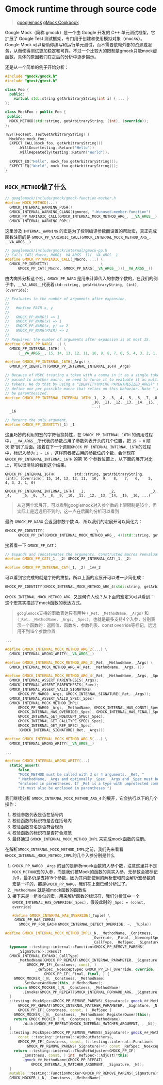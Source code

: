 # Gmock runtime through source code

> [googlemock](https://github.com/google/googletest/tree/main/googlemock)
> [gMock Cookbook](https://google.github.io/googletest/gmock_cook_book.html)

Google Mock（简称 gmock）是一个由 Google 开发的 C++ 单元测试框架，它扩展了 Google Test 测试框架，专门用于创建和使用模拟对象（mocks）。Google Mock 可以帮助你编写和运行单元测试，而不需要依赖外部的资源或服务，从而使得测试更加稳定和可靠。不过一个比较大的限制是gmock只能mock虚函数，具体的原因我们在之后的分析中逐步揭示。

还是从一个简单的例子开始分析：

```cpp
#include "gmock/gmock.h"
#include "gtest/gtest.h"

class Foo {
  public:
    virtual std::string getArbitraryString(int i) { ... }
};

class MockFoo : public Foo {
 public:
  MOCK_METHOD(std::string, getArbitraryString, (int), (override));
};

TEST(FooTest, TestGetArbitraryString) {
  MockFoo mock_foo;
  EXPECT_CALL(mock_foo, getArbitraryString())
      .WillOnce(testing::Return("Hello"))
      .WillRepeatedly(testing::Return("World"));
  
  EXPECT_EQ("Hello", mock_foo.getArbitraryString());
  EXPECT_EQ("World", mock_foo.getArbitraryString());
}
```

## `MOCK_METHOD`做了什么

```cpp
// googlemock/include/gmock/gmock-function-mocker.h
#define MOCK_METHOD(...)                                               \
  GMOCK_INTERNAL_WARNING_PUSH()                                        \
  GMOCK_INTERNAL_WARNING_CLANG(ignored, "-Wunused-member-function")    \
  GMOCK_PP_VARIADIC_CALL(GMOCK_INTERNAL_MOCK_METHOD_ARG_, __VA_ARGS__) \
  GMOCK_INTERNAL_WARNING_POP()
```

这里涉及 `INTERNAL_WARNING` 的宏是为了控制编译参数而设置的帮助宏，真正完成函数注册的是 `GMOCK_PP_VARIADIC_CALL(GMOCK_INTERNAL_MOCK_METHOD_ARG_, __VA_ARGS__)`

```cpp
// googlemock/include/gmock/internal/gmock-pp.h
// Calls CAT(_Macro, NARG(__VA_ARGS__))(__VA_ARGS__)
#define GMOCK_PP_VARIADIC_CALL(_Macro, ...) \
  GMOCK_PP_IDENTITY(                        \
      GMOCK_PP_CAT(_Macro, GMOCK_PP_NARG(__VA_ARGS__))(__VA_ARGS__))
```

由内向外分析这个宏，`GMOCK_PP_NARG` 是用来计算传入的参数个数的，在我们的例子中，`__VA_ARGS__`代表着`std::string, getArbitraryString, (int), (override)`:

```cpp
// Evaluates to the number of arguments after expansion.
//
//   #define PAIR x, y
//
//   GMOCK_PP_NARG() => 1
//   GMOCK_PP_NARG(x) => 1
//   GMOCK_PP_NARG(x, y) => 2
//   GMOCK_PP_NARG(PAIR) => 2
//
// Requires: the number of arguments after expansion is at most 15.
#define GMOCK_PP_NARG(...) \
  GMOCK_PP_INTERNAL_16TH(  \
      (__VA_ARGS__, 15, 14, 13, 12, 11, 10, 9, 8, 7, 6, 5, 4, 3, 2, 1, 0))

#define GMOCK_PP_INTERNAL_16TH(_Args) \
  GMOCK_PP_IDENTITY(GMOCK_PP_INTERNAL_INTERNAL_16TH _Args)

// Because of MSVC treating a token with a comma in it as a single token when
// passed to another macro, we need to force it to evaluate it as multiple
// tokens. We do that by using a "IDENTITY(MACRO PARENTHESIZED_ARGS)" macro. We
// define one per possible macro that relies on this behavior. Note "_Args" must
// be parenthesized.
#define GMOCK_PP_INTERNAL_INTERNAL_16TH(_1, _2, _3, _4, _5, _6, _7, _8, _9, \
                                        _10, _11, _12, _13, _14, _15, _16,  \
                                        ...)                                \
  _16

// Returns the only argument.
#define GMOCK_PP_IDENTITY(_1) _1
```

这里巧妙的利用的宏的字符替换特性，在 `GMOCK_PP_INTERNAL_16TH` 的调用过程中，`__VA_ARGS__`所代表的参数占用了参数列表开头的几个位置，把 `15 ~ 0` 顺次‘挤’到了后面。接着在下一个调用`GMOCK_PP_INTERNAL_INTERNAL_16TH`的过程中，标记入参为 `1 ~ 16` ，这样前者被占用的参数位的个数，会体现在 `GMOCK_PP_INTERNAL_INTERNAL_16TH` 的第 16 个参数位置上，从下面的展开对比上，可以很清除的看到这个结果。

```shell
GMOCK_PP_INTERNAL_16TH(         std::string, getArbitraryString, (int), (override), 15, 14, 13, 12, 11,  10,  9,   8,   7,   6,    5,  4, 3, 2, 1, 0)

GMOCK_PP_INTERNAL_INTERNAL_16TH(  _1,           _2,                _3,      _4,     _5, _6, _7, _8, _9, _10, _11, _12, _13, _14, _15, _16, ...)
```

> 从这两个宏展开，可以看到googlemock对入参个数的上限限制是16个，但实际上是远远用不到的，这一点在后面的分析可以看到

最终 `GMOCK_PP_NARG` 会返回参数个数 **4**， 所以我们的宏展开可以简化为：

```cpp
GMOCK_PP_IDENTITY(                        \
      GMOCK_PP_CAT(GMOCK_INTERNAL_MOCK_METHOD_ARG_, 4)(std::string, getArbitraryString, (int), (override)))
```

接着看一下 `GMOCK_PP_CAT`：

```cpp
// Expands and concatenates the arguments. Constructed macros reevaluate.
#define GMOCK_PP_CAT(_1, _2) GMOCK_PP_INTERNAL_CAT(_1, _2)

#define GMOCK_PP_INTERNAL_CAT(_1, _2) _1##_2
```

可以看到它完成的就是字符的拼接，所以上面的宏展开可以进一步简化成：

```cpp
GMOCK_PP_IDENTITY(GMOCK_INTERNAL_MOCK_METHOD_ARG_4(std::string, getArbitraryString, (int), (override)))
```

`GMOCK_INTERNAL_MOCK_METHOD_ARG_` 又是何许人也？从下面的宏定义可以看到：这个宏其实描述了mock函数的表达方式。

> `googlemock`支持的函数表达只有两种 `(_Ret, _MethodName, _Args)` 和 `(_Ret, _MethodName, _Args, _Spec)`，也就是最多支持4个入参，分别表示一个函数的：返回值、函数名、参数列表、const override等标记，远远用不到16个参数位置

```cpp
...

#define GMOCK_INTERNAL_MOCK_METHOD_ARG_2(...) \
  GMOCK_INTERNAL_WRONG_ARITY(__VA_ARGS__)

#define GMOCK_INTERNAL_MOCK_METHOD_ARG_3(_Ret, _MethodName, _Args) \
  GMOCK_INTERNAL_MOCK_METHOD_ARG_4(_Ret, _MethodName, _Args, ())

#define GMOCK_INTERNAL_MOCK_METHOD_ARG_4(_Ret, _MethodName, _Args, _Spec)  \
  GMOCK_INTERNAL_ASSERT_PARENTHESIS(_Args);                                \
  GMOCK_INTERNAL_ASSERT_PARENTHESIS(_Spec);                                \
  GMOCK_INTERNAL_ASSERT_VALID_SIGNATURE(                                   \
      GMOCK_PP_NARG0 _Args, GMOCK_INTERNAL_SIGNATURE(_Ret, _Args));        \
  GMOCK_INTERNAL_ASSERT_VALID_SPEC(_Spec)                                  \
  GMOCK_INTERNAL_MOCK_METHOD_IMPL(                                         \
      GMOCK_PP_NARG0 _Args, _MethodName, GMOCK_INTERNAL_HAS_CONST(_Spec),  \
      GMOCK_INTERNAL_HAS_OVERRIDE(_Spec), GMOCK_INTERNAL_HAS_FINAL(_Spec), \
      GMOCK_INTERNAL_GET_NOEXCEPT_SPEC(_Spec),                             \
      GMOCK_INTERNAL_GET_CALLTYPE_SPEC(_Spec),                             \
      GMOCK_INTERNAL_GET_REF_SPEC(_Spec),                                  \
      (GMOCK_INTERNAL_SIGNATURE(_Ret, _Args)))

#define GMOCK_INTERNAL_MOCK_METHOD_ARG_5(...) \
  GMOCK_INTERNAL_WRONG_ARITY(__VA_ARGS__)

...

#define GMOCK_INTERNAL_WRONG_ARITY(...)                                      \
  static_assert(                                                             \
      false,                                                                 \
      "MOCK_METHOD must be called with 3 or 4 arguments. _Ret, "             \
      "_MethodName, _Args and optionally _Spec. _Args and _Spec must be "    \
      "enclosed in parentheses. If _Ret is a type with unprotected commas, " \
      "it must also be enclosed in parentheses.")
```

我们继续分析 `GMOCK_INTERNAL_MOCK_METHOD_ARG_4` 的展开，它会执行以下的几个操作：

1. 校验参数列表是否在括号内
2. 校验函数的标识符是否在括号内
3. 校验函数签名是否符合规范
4. 校验函数的标识符是否符合规范
5. 最终通过 `GMOCK_INTERNAL_MOCK_METHOD_IMPL` 来完成mock函数的注册。

在解析`GMOCK_INTERNAL_MOCK_METHOD_IMPL`之前，我们先来看看`GMOCK_INTERNAL_MOCK_METHOD_IMPL`的几个入参分别是什么

1. `GMOCK_PP_NARG0 _Args` 的目的是解析mock函数的入参个数，注意这里并不是`MOCK_METHOD`宏的入参，而是我们被Mock的函数的真实入参，无参数会被标记为0，最多仍是支持15个参数，因为其内部使用的解析宏和前面解析宏参数的宏是一样的，都是`GMOCK_PP_NARG`，我们在上面已经分析过了。
2. `_MethodName` 就是被mock函数的函数名
3. 接下来是一组类似的宏，用来解析函数的标识符，我们分析其中一个`GMOCK_INTERNAL_HAS_OVERRIDE(_Spec)`，假设此时的 `_Spec = (const, override)`
   ```cpp
   #define GMOCK_INTERNAL_HAS_OVERRIDE(_Tuple) \
    GMOCK_PP_HAS_COMMA(                       \
      GMOCK_PP_FOR_EACH(GMOCK_INTERNAL_DETECT_OVERRIDE, ~, _Tuple))
   ```

```cpp
#define GMOCK_INTERNAL_MOCK_METHOD_IMPL(_N, _MethodName, _Constness,           \
                                        _Override, _Final, _NoexceptSpec,      \
                                        _CallType, _RefSpec, _Signature)       \
  typename ::testing::internal::Function<GMOCK_PP_REMOVE_PARENS(               \
      _Signature)>::Result                                                     \
  GMOCK_INTERNAL_EXPAND(_CallType)                                             \
      _MethodName(GMOCK_PP_REPEAT(GMOCK_INTERNAL_PARAMETER, _Signature, _N))   \
          GMOCK_PP_IF(_Constness, const, )                                     \
              _RefSpec _NoexceptSpec GMOCK_PP_IF(_Override, override, )        \
                  GMOCK_PP_IF(_Final, final, ) {                               \
    GMOCK_MOCKER_(_N, _Constness, _MethodName)                                 \
        .SetOwnerAndName(this, #_MethodName);                                  \
    return GMOCK_MOCKER_(_N, _Constness, _MethodName)                          \
        .Invoke(GMOCK_PP_REPEAT(GMOCK_INTERNAL_FORWARD_ARG, _Signature, _N));  \
  }                                                                            \
  ::testing::MockSpec<GMOCK_PP_REMOVE_PARENS(_Signature)> gmock_##_MethodName( \
      GMOCK_PP_REPEAT(GMOCK_INTERNAL_MATCHER_PARAMETER, _Signature, _N))       \
      GMOCK_PP_IF(_Constness, const, ) _RefSpec {                              \
    GMOCK_MOCKER_(_N, _Constness, _MethodName).RegisterOwner(this);            \
    return GMOCK_MOCKER_(_N, _Constness, _MethodName)                          \
        .With(GMOCK_PP_REPEAT(GMOCK_INTERNAL_MATCHER_ARGUMENT, , _N));         \
  }                                                                            \
  ::testing::MockSpec<GMOCK_PP_REMOVE_PARENS(_Signature)> gmock_##_MethodName( \
      const ::testing::internal::WithoutMatchers&,                             \
      GMOCK_PP_IF(_Constness, const, )::testing::internal::Function<           \
          GMOCK_PP_REMOVE_PARENS(_Signature)>*) const _RefSpec _NoexceptSpec { \
    return ::testing::internal::ThisRefAdjuster<GMOCK_PP_IF(                   \
        _Constness, const, ) int _RefSpec>::Adjust(*this)                      \
        .gmock_##_MethodName(GMOCK_PP_REPEAT(                                  \
            GMOCK_INTERNAL_A_MATCHER_ARGUMENT, _Signature, _N));               \
  }                                                                            \
  mutable ::testing::FunctionMocker<GMOCK_PP_REMOVE_PARENS(_Signature)>        \
  GMOCK_MOCKER_(_N, _Constness, _MethodName)
```